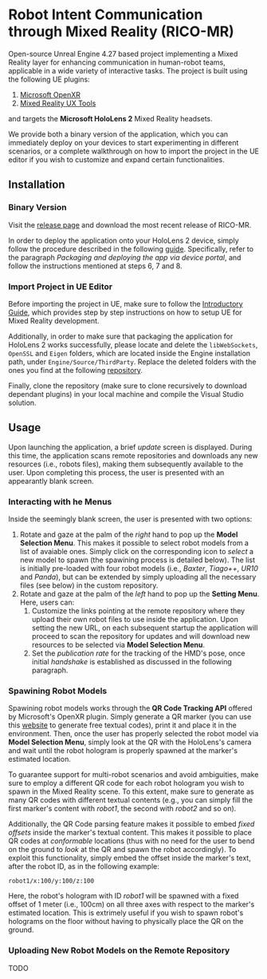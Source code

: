 # Robot Intent Communication through Mixed Reality (RICO-MR)
Open-source Unreal Engine 4.27 based project implementing a Mixed Reality layer for enhancing communication in human-robot teams, applicable in a wide variety of interactive tasks.
The project is built using the following UE plugins:
1. [Microsoft OpenXR](https://github.com/microsoft/Microsoft-OpenXR-Unreal)
2. [Mixed Reality UX Tools](https://www.unrealengine.com/marketplace/en-US/product/mixed-reality-ux-tools)

and targets the **Microsoft HoloLens 2** Mixed Reality headsets.

We provide both a binary version of the application, which you can immediately deploy on your devices to start experimenting in different scenarios, or a complete walkthrough on how to import the project in the UE editor if you wish to customize and expand certain functionalities.

## Installation

### Binary Version

Visit the [release page](https://github.com/TheEngineRoom-UniGe/RICO-MR/releases) and download the most recent release of RICO-MR. 

In order to deploy the application onto your HoloLens 2 device, simply follow the procedure described in the following [guide](https://learn.microsoft.com/en-us/windows/mixed-reality/develop/unreal/tutorials/unreal-uxt-ch6#packaging-and-deploying-the-app-via-device-portal). Specifically, refer to the paragraph *Packaging and deploying the app via device portal*, and follow the instructions mentioned at steps 6, 7 and 8.

### Import Project in UE Editor

Before importing the project in UE, make sure to follow the [Introductory Guide](https://learn.microsoft.com/en-us/windows/mixed-reality/develop/unreal/tutorials/unreal-uxt-ch1), which provides step by step instructions on how to setup UE for Mixed Reality development.

Additionally, in order to make sure that packaging the application for HoloLens 2 works successfully, please locate and delete the `libWebSockets`, `OpenSSL` and `Eigen` folders, which are located inside the Engine installation path, under `Engine/Source/ThirdParty`. Replace the deleted folders with the ones you find at the following [repository](https://github.com/TheEngineRoom-UniGe/RICO-MR-plugins).

Finally, clone the repository (make sure to clone recursively to download dependant plugins) in your local machine and compile the Visual Studio solution. 

## Usage

Upon launching the application, a brief *update* screen is displayed. During this time, the application scans remote repositories and downloads any new resources (i.e., robots files), making them subsequently available to the user. Upon completing this process, the user is presented with an appearantly blank screen.

### Interacting with he Menus

Inside the seemingly blank screen, the user is presented with two options:
 1. Rotate and gaze at the palm of the *right* hand to pop up the **Model Selection Menu**. This makes it possible to select robot models from a list of avaiable ones. Simply click on the corresponding icon to *select* a new model to spawn (the spawining process is detailed below). The list is initially pre-loaded with four robot models (i.e., *Baxter*, *Tiago++*, *UR10* and *Panda*), but can be extended by simply uploading all the necessary files (see below) in the custom repository.
 2. Rotate and gaze at the palm of the *left* hand to pop up the **Setting Menu**. Here, users can:
    1) Customize the links pointing at the remote repository where they upload their own robot files to use inside the application. Upon setting the new URL, on each subsequent startup the application will proceed to scan the repository for updates and will download new resources to be selected via **Model Selection Menu**.
    2) Set the *publication rate* for the tracking of the HMD's pose, once initial *handshake* is established as discussed in the following paragraph.

### Spawining Robot Models

Spawining robot models works through the **QR Code Tracking API** offered by Microsoft's OpenXR plugin. Simply generate a QR marker (you can use this [website](https://www.the-qrcode-generator.com/) to generate free textual codes), print it and place it in the environment. Then, once the user has properly selected the robot model via **Model Selection Menu**, simply look at the QR with the HoloLens's camera and wait until the robot hologram is properly spawned at the marker's estimated location. 

To guarantee support for multi-robot scenarios and avoid ambiguities, make sure to employ a different QR code for each robot hologram you wish to spawn in the Mixed Reality scene. To this extent, make sure to generate as many QR codes with different textual contents (e.g., you can simply fill the first marker's content with *robot1*, the second with *robot2* and so on).

Additionally, the QR Code parsing feature makes it possible to embed *fixed offsets* inside the marker's textual content. This makes it possible to place QR codes at *conformable* locations (thus with no need for the user to bend on the ground to *look* at the QR and spawn the robot accordingly). To exploit this functionality, simply embed the offset inside the marker's text, after the robot ID, as in the following example:

`robot1/x:100/y:100/z:100`

Here, the robot's hologram with ID *robot1* will be spawned with a fixed offset of 1 meter (i.e., 100cm) on all three axes with respect to the marker's estimated location. This is extrimely useful if you wish to spawn robot's holograms on the floor without having to physically place the QR on the ground. 

### Uploading New Robot Models on the Remote Repository

TODO


